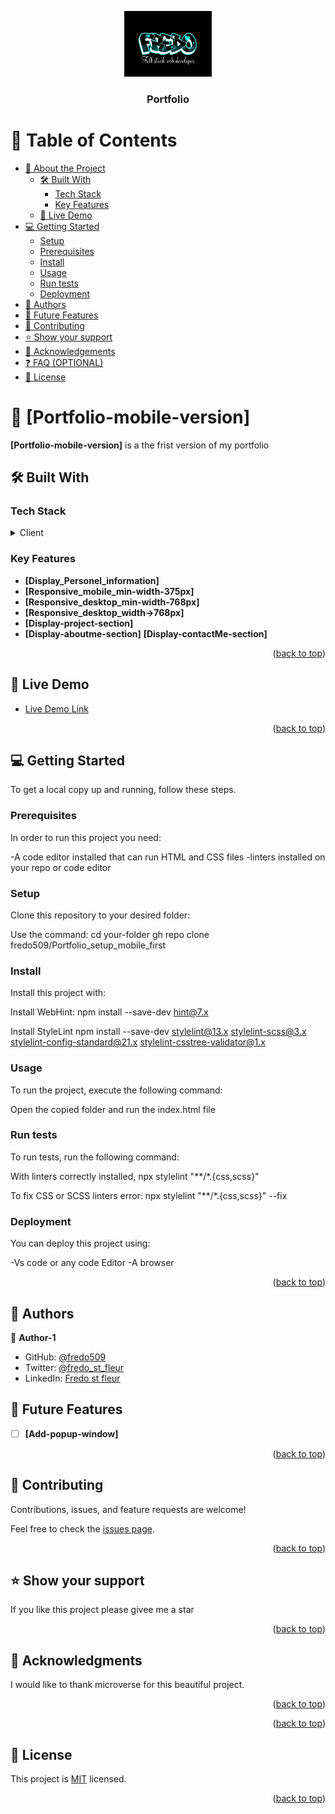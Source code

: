 <a name="readme-top"></a>

<div align="center">
  <img src="projectLogo.png" alt="logo" width="140"  height="auto" />
  <br/>

  <h3><b>Portfolio </b></h3>

</div>



# 📗 Table of Contents

- [📖 About the Project](#about-project)
  - [🛠 Built With](#built-with)
    - [Tech Stack](#tech-stack)
    - [Key Features](#key-features)
  - [🚀 Live Demo](#live-demo)
- [💻 Getting Started](#getting-started)
  - [Setup](#setup)
  - [Prerequisites](#prerequisites)
  - [Install](#install)
  - [Usage](#usage)
  - [Run tests](#run-tests)
  - [Deployment](#triangular_flag_on_post-deployment)
- [👥 Authors](#authors)
- [🔭 Future Features](#future-features)
- [🤝 Contributing](#contributing)
- [⭐️ Show your support](#support)
- [🙏 Acknowledgements](#acknowledgements)
- [❓ FAQ (OPTIONAL)](#faq)
- [📝 License](#license)



# 📖 [Portfolio-mobile-version] <a name="about-project"></a>


**[Portfolio-mobile-version]** is a the frist version of my portfolio 


## 🛠 Built With <a name="built-with"></a>

### Tech Stack <a name="tech-stack"></a>


<details>
  <summary>Client</summary>
  <ul>
    <li>Html</li>
  </ul>
  <ul>
    <li>Css</li>
  </ul>
</details>


### Key Features <a name="key-features"></a>



- **[Display_Personel_information]**
- **[Responsive_mobile_min-width-375px]**
- **[Responsive_desktop_min-width-768px]**
- **[Responsive_desktop_width->768px]**
- **[Display-project-section]**
- **[Display-aboutme-section]**
 **[Display-contactMe-section]**


<p align="right">(<a href="#readme-top">back to top</a>)</p>


## 🚀 Live Demo <a name="live-demo"></a>

- [Live Demo Link](https://fredo509.github.io/Portfolio_setup_mobile_first/)

<p align="right">(<a href="#readme-top">back to top</a>)</p>



## 💻 Getting Started <a name="getting-started"></a>


To get a local copy up and running, follow these steps.

### Prerequisites

In order to run this project you need:

-A code editor installed that can run HTML and CSS files 
-linters installed on your repo or code editor

### Setup

Clone this repository to your desired folder:

Use the command: 
 cd your-folder
gh repo clone fredo509/Portfolio_setup_mobile_first

### Install

Install this project with:

Install WebHint: npm install --save-dev hint@7.x

Install StyleLint npm install --save-dev stylelint@13.x stylelint-scss@3.x stylelint-config-standard@21.x stylelint-csstree-validator@1.x

### Usage

To run the project, execute the following command:

Open the copied folder and run the index.html file

### Run tests

To run tests, run the following command:

With linters correctly installed, npx stylelint "**/*.{css,scss}"

To fix CSS or SCSS linters error: npx stylelint "**/*.{css,scss}" --fix

### Deployment

You can deploy this project using:

-Vs code or any code Editor
-A browser

<p align="right">(<a href="#readme-top">back to top</a>)</p>


## 👥 Authors <a name="authors"></a>



👤 **Author-1**

- GitHub: [@fredo509](https://github.com/fredo509)
- Twitter: [@fredo_st_fleur](https://twitter.com/Fredo_st_fleur?t=OEPwMJjspBTEnTevArv0HA&s=09)
- LinkedIn: [Fredo st fleur](https://www.linkedin.com/in/fredo-st-fleur-0b41a122a)





## 🔭 Future Features <a name="future-features"></a>



- [ ] **[Add-popup-window]**


<p align="right">(<a href="#readme-top">back to top</a>)</p>


## 🤝 Contributing <a name="contributing"></a>

Contributions, issues, and feature requests are welcome!

Feel free to check the [issues page](../../issues/).

<p align="right">(<a href="#readme-top">back to top</a>)</p>


## ⭐️ Show your support <a name="support"></a>


If you like this project please givee me a star

<p align="right">(<a href="#readme-top">back to top</a>)</p>



## 🙏 Acknowledgments <a name="acknowledgements"></a>


I would like to thank microverse for this beautiful project.

<p align="right">(<a href="#readme-top">back to top</a>)</p>


<p align="right">(<a href="#readme-top">back to top</a>)</p>



## 📝 License <a name="license"></a>

This project is [MIT](./LICENSE) licensed.


<p align="right">(<a href="#readme-top">back to top</a>)</p>

